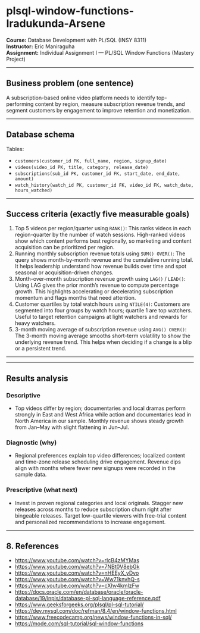 # plsql-window-functions-Iradukunda-Arsene

**Course:** Database Development with PL/SQL (INSY 8311)  
**Instructor:** Eric Maniraguha  
**Assignment:** Individual Assignment I — PL/SQL Window Functions (Mastery Project)    

---

##  Business problem (one sentence)
A subscription-based online video platform needs to identify top-performing content by region, measure subscription revenue trends, and segment customers by engagement to improve retention and monetization.


---

## Database schema
Tables:
- `customers(customer_id PK, full_name, region, signup_date)`
- `videos(video_id PK, title, category, release_date)`
- `subscriptions(sub_id PK, customer_id FK, start_date, end_date, amount)`
- `watch_history(watch_id PK, customer_id FK, video_id FK, watch_date, hours_watched)`

---

## Success criteria (exactly five measurable goals)
1. Top 5 videos per region/quarter using `RANK()`:
   This ranks videos in each region-quarter by the number of watch sessions. High-ranked videos show which content performs best regionally, so marketing and content acquisition can be prioritized per region.
2. Running monthly subscription revenue totals using `SUM() OVER()`:
   The query shows month-by-month revenue and the cumulative running total. It helps leadership understand how revenue builds over time and spot seasonal or acquisition-driven changes.  
3. Month-over-month subscription revenue growth using `LAG()` / `LEAD()`:
   Using LAG gives the prior month’s revenue to compute percentage growth. This highlights accelerating or decelerating subscription momentum and flags months that need attention.  
4. Customer quartiles by total watch hours using `NTILE(4)`:
   Customers are segmented into four groups by watch hours; quartile 1 are top watchers. Useful to target retention campaigns at light watchers and rewards for heavy watchers. 
5. 3-month moving average of subscription revenue using `AVG() OVER()`:
   The 3-month moving average smooths short-term volatility to show the underlying revenue trend. This helps when deciding if a change is a blip or a persistent trend.  

---
---

## Results analysis
### Descriptive
- Top videos differ by region; documentaries and local dramas perform strongly in East and West Africa while action and documentaries lead in North America in our sample. Monthly revenue shows steady growth from Jan–May with slight flattening in Jun–Jul.

### Diagnostic (why)
- Regional preferences explain top video differences; localized content and time-zone release scheduling drive engagement. Revenue dips align with months where fewer new signups were recorded in the sample data.

### Prescriptive (what next)
- Invest in proven regional categories and local originals. Stagger new releases across months to reduce subscription churn right after bingeable releases. Target low-quartile viewers with free-trial content and personalized recommendations to increase engagement.

---

## 8. References
- https://www.youtube.com/watch?v=rIcB4zMYMas
- https://www.youtube.com/watch?v=7NBt0V8ebGk
- https://www.youtube.com/watch?v=nHEEyX_yDvo
- https://www.youtube.com/watch?v=Ww71knvhQ-s
- https://www.youtube.com/watch?v=cXhv4kmIzFw
- https://docs.oracle.com/en/database/oracle/oracle-database/19/lnpls/database-pl-sql-language-reference.pdf
- https://www.geeksforgeeks.org/plsql/pl-sql-tutorial/
- https://dev.mysql.com/doc/refman/8.4/en/window-functions.html
- https://www.freecodecamp.org/news/window-functions-in-sql/
- https://mode.com/sql-tutorial/sql-window-functions
